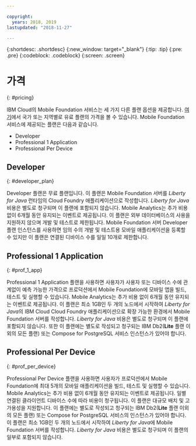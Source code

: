 ```yaml
---

copyright:
  years: 2018, 2019
lastupdated: "2018-11-27"

---
```


{:shortdesc: .shortdesc}
{:new_window: target="_blank"}
{:tip: .tip}
{:pre: .pre}
{:codeblock: .codeblock}
{:screen: .screen}

# 가격
{: #pricing}

IBM Cloud의 Mobile Foundation 서비스는 세 가지 다른 플랜 옵션을 제공합니다. [여기](https://cloud.ibm.com/catalog/services/mobile-foundation)에서 국가 또는 지역별로 유료 플랜의 가격을 볼 수 있습니다. Mobile Foundation 서비스에 제공되는 플랜은 다음과 같습니다.
* Developer 
* Professional 1 Application
* Professional Per Device

## Developer
{: #developer_plan}

Developer 플랜은 무료 플랜입니다. 이 플랜은 Mobile Foundation 서버를 *Liberty for Java* 런타임의 Cloud Foundry 애플리케이션으로 작성합니다. *Liberty for Java* 비용은 별도로 청구되며 이 플랜에 포함되지 않습니다. Mobile Analytics는 추가 비용 없이 6개월 동안 유지되는 이벤트로 제공됩니다. 이 플랜은 외부 데이터베이스의 사용을 지원하지 않으며 개발 및 테스트로 제한됩니다. Mobile Foundation 서버 Developer 플랜 인스턴스를 사용하면 임의 수의 개발 및 테스트용 모바일 애플리케이션을 등록할 수 있지만 이 플랜은 연결된 디바이스 수를 일일 10개로 제한합니다.

## Professional 1 Application
{: #prof_1_app}

Professional 1 Application 플랜을 사용하면 사용자가 사용자 또는 디바이스 수에 관계없이 예측 가능한 가격으로 프로덕션에서 Mobile Foundation에 모바일 앱을 빌드, 테스트 및 실행할 수 있습니다. Mobile Analytics는 추가 비용 없이 6개월 동안 유지되는 이벤트로 제공됩니다. 이 플랜은 최소 1GB인 두 개의 노드에서 시작하여 *Liberty for Java*의 IBM Cloud Cloud Foundry 애플리케이션으로 확장 가능한 환경에서 Mobile Foundation 서버를 작성합니다. *Liberty for Java* 비용은 별도로 청구되며 이 플랜에 포함되지 않습니다. 또한 이 플랜에는 별도로 작성되고 청구되는 IBM Db2(**Lite** 플랜 이외의 모든 플랜) 또는 Compose for PostgreSQL 서비스 인스턴스가 있어야 합니다.

## Professional Per Device
{: #prof_per_device}

Professional Per Device 플랜을 사용하면 사용자가 프로덕션에서 Mobile Foundation에 최대 5개의 모바일 애플리케이션을 빌드, 테스트 및 실행할 수 있습니다. Mobile Analytics는 추가 비용 없이 6개월 동안 유지되는 이벤트로 제공됩니다. 일별 연결된 클라이언트 디바이스 수에 따라 비용이 청구됩니다. 이 플랜은 대규모 배치 및 고가용성을 지원합니다. 이 플랜에는 별도로 작성되고 청구되는 IBM Db2(**Lite** 플랜 이외의 모든 플랜) 또는 Compose for PostgreSQL 서비스의 인스턴스가 있어야 합니다. 이 플랜은 최소 1GB인 두 개의 노드에서 시작하여 *Liberty for Java*에 Mobile Foundation 서버를 작성합니다. *Liberty for Java* 비용은 별도로 청구되며 이 플랜의 일부로 포함되지 않습니다.
